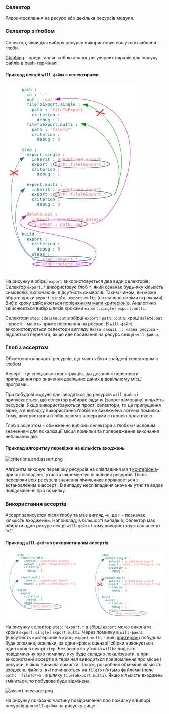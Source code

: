 ### Селектор

Рядок-посилання на ресурс або декілька ресурсів модуля.

### Селектор з ґлобом

Селектор, який для вибору ресурсу використовує пошукові шаблони - ґлоби.  

[Globbing](https://linuxhint.com/bash_globbing_tutorial/) - представляє собою аналог регулярних виразів  для пошуку файлів в bash-терміналі.  

#### Приклад секцій `will-файла` з селекторами  

![selector.png](./Images/selector.png)

На рисунку в збірці `export` використовується два види селекторів. Селектор `export.*` використовує ґлоб `*`, який означає будь-яку кількість симоволів, включаючи, відсутність символів. Таким чином, він може обрати кроки `export.single` i `export.multi` (позначено синіми стрілками). Вибір кроку здійснюється [порівнянням мапи критеріонів](Criterions.md). Аналогічно здійснюється вибір шляхів кроками `export.single` i `export.multi`.  

Селектори `step::delete.out` в збірці `export` і `path::out` в кроці `delete.out` - прості - мають пряме посилання на ресурс.  В `will-файлі` використовуються селектори вигляду `Назва секції :: Назва ресурса` - віддається перевага, якщо йде посилання на ресурс секції `will-файла`. 

### Ґлоб з ассертом

Обмеження кількості ресурсів, що мають бути знайдені селектором з ґлобом

Ассерт - це спеціальна конструкція, що дозволяє перевіряти припущення про значення довільних даних в довільному місці програми.  

При побудові модуля дані зводяться до ресурсів `will-файла` і припускається, що селектор вибирає задану (запрограмовану) кількість ресурсів. Якщо використовуються прості селектори, то це припущення вірне, а в випадку використання ґлобів не виключена логічна помилка. Тому, використання ґлобів разом з ассертами є гарною практикою.   

Ґлоб з ассертом - обмеження вибірки селектора з ґлобом числовим значенням для локалізації місця помилки та попередження виконання небажаних дій.   

#### Приклад алгоритму перевірки на кількість входжень

![criterions.and.assert.png](./Images/criterions.and.asserts.png)

Алгоритм виконує перевірку ресурсів на співпадіння мап [критеріонів](Criterions.md)- при їх співпадінні, утиліта інкрементує лічильник ресурсів. Після перевірки всіх ресурсів значення лічильника порівнюється з встановленим в ассерті. В випадку неспівпадіння значень утиліта видає повідомлення про помилку.  

### Використання ассертів

Ассерт записуєтся після ґлобу та має вигляд `=n`, де `n` - позначає кількість входженнь. Наприклад, в більшості випадків, селектор має обирати один ресурс секції `will-файла` і тому використовується ассерт '=1'.  

#### Приклад `will-файла` з використанням ассертів  

![asserts.png](./Images/asserts.png)  

На рисунку селектор `step::export.*` в збірці `export` може виконати кроки `export.single` i `export.multi`. Через помилку в `will-файлі` (відсутність критеріонів в кроці `export.multi` - див. [критеріон](Criterions.md)) побудова буде зломана, оскільки, за один крок в сценарії збірки виконується один крок в секції `step`. Без ассертів утиліта `willbe` видасть повідомлення про помилку, яку буде складно локалізувати, а при використанні ассертів в термінал виводиться повідомлення про місце і ресурси, в яких виникла помилка.  Також, розробник обмежив кількість входжень файлів, які починаються на `fileTo` п'ятьма файлами (поле `path: 'fileTo*=5'` в шляху `fileToExport.multi`). Якщо кількість входжень зміниться, то побудова буде відмінена.

![assert.message.png](./Images/assert.message.png)  

На рисунку показано частину повідомлення про помилку в виборі ресурсів для `will-файла` на рисунку вище.  
   

